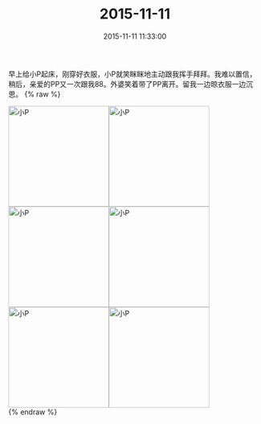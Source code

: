 ﻿---
title: "2015-11-11"
date: 2015-11-11 11:33:00
tags: 文字
categories: 妈妈
---
早上给小P起床，刚穿好衣服，小P就笑眯眯地主动跟我挥手拜拜。我难以置信，稍后，亲爱的PP又一次跟我88。外婆笑着带了PP离开。留我一边晾衣服一边沉思。
{% raw %}
<div style="width:500 px">
<div style="float:left; width:100 px"><img src="/images/微信图片_20171011165424.jpg" width="200" alt="小P"></div>
<div style="float:left; width:100 px"><img src="/images/微信图片_20171011165438.jpg" width="200" alt="小P"></div>
<div style="float:left; width:100 px"><img src="/images/微信图片_20171011165447.jpg" width="200" alt="小P"></div>
<div style="float:left; width:100 px"><img src="/images/微信图片_20171011165459.jpg" width="200" alt="小P"></div>
<div style="float:left; width:100 px"><img src="/images/微信图片_20171011165507.jpg" width="200" alt="小P"></div>
<div style="float:left; width:100 px"><img src="/images/微信图片_20171011165528.jpg" width="200" alt="小P"></div>
<div style="clear:both"></div>
</div>
{% endraw %}